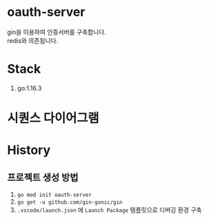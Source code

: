 # oauth-server

gin을 이용하여 인증서버를 구축합니다.  
redis와 의존됩니다.

# Stack

1. go:1.16.3

# 시퀀스 다이어그램

# History

## 프로젝트 생성 방법

1. `go mod init oauth-server`
1. `go get -u github.com/gin-gonic/gin`
1. `.vscode/launch.json` 에 `Launch Package` 템플릿으로 디버깅 환경 구축

